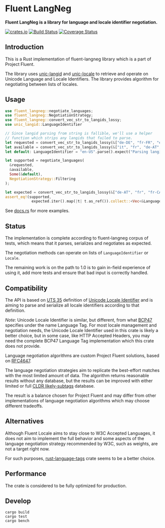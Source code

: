 # Fluent LangNeg

**Fluent LangNeg is a library for language and locale identifier negotiation.**

[![crates.io](https://img.shields.io/crates/v/fluent-langneg.svg)](https://crates.io/crates/fluent-langneg)
[![Build Status](https://travis-ci.org/projectfluent/fluent-langneg-rs.svg?branch=master)](https://travis-ci.org/projectfluent/fluent-langneg-rs)
[![Coverage Status](https://coveralls.io/repos/github/projectfluent/fluent-langneg-rs/badge.svg?branch=master)](https://coveralls.io/github/projectfluent/fluent-langneg-rs?branch=master)

Introduction
------------

This is a Rust implementation of fluent-langneg library which is a part of Project Fluent.

The library uses [unic-langid](https://github.com/zbraniecki/unic-locale) and [unic-locale](https://github.com/zbraniecki/unic-locale) to retrieve and operate on Unicode Language and Locale Identifiers.
The library provides algorithm for negotiating between lists of locales.

Usage
-----

```rust
use fluent_langneg::negotiate_languages;
use fluent_langneg::NegotiationStrategy;
use fluent_langneg::convert_vec_str_to_langids_lossy;
use unic_langid::LanguageIdentifier

// Since langid parsing from string is fallible, we'll use a helper
// function which strips any langids that failed to parse.
let requested = convert_vec_str_to_langids_lossy(&["de-DE", "fr-FR", "en-US"]);
let available = convert_vec_str_to_langids_lossy(&["it", "fr", "de-AT", "fr-CA", "en-US"]);
let default: LanguageIdentifier = "en-US".parse().expect("Parsing langid failed.");

let supported = negotiate_languages(
  &requested,
  &available,
  Some(&default),
  NegotiationStrategy::Filtering
);

let expected = convert_vec_str_to_langids_lossy(&["de-AT", "fr", "fr-CA", "en-US"]);
assert_eq!(supported,
            expected.iter().map(|t| t.as_ref()).collect::<Vec<&LanguageIdentifier>>());
```

See [docs.rs][] for more examples.

[docs.rs]: https://docs.rs/fluent-langneg/

Status
------

The implementation is complete according to fluent-langneg
corpus of tests, which means that it parses, serializes and negotiates as expected.

The negotiation methods can operate on lists of `LanguageIdentifier` or `Locale`.

The remaining work is on the path to 1.0 is to gain in-field experience of using it,
add more tests and ensure that bad input is correctly handled.

Compatibility
-------------

The API is based on [UTS 35][] definition of [Unicode Locale Identifier][] and is aiming to
parse and serialize all locale identifiers according to that definition.

*Note*: Unicode Locale Identifier is similar, but different, from what [BCP47][] specifies under
the name Language Tag.
For most locale management and negotiation needs, the Unicode Locale Identifier used in this crate is likely a better choice,
but in some case, like HTTP Accepted Headers, you may need the complete BCP47 Language Tag implementation which
this crate does not provide.

Language negotiation algorithms are custom Project Fluent solutions,
based on [RFC4647][].

The language negotiation strategies aim to replicate the best-effort matches with
the most limited amount of data. The algorithm returns reasonable
results without any database, but the results can be improved with either limited
or full [CLDR likely-subtags][] database.

The result is a balance chosen for Project Fluent and may differ from other
implementations of language negotiation algorithms which may choose different
tradeoffs.

[BCP47]: https://tools.ietf.org/html/bcp47
[RFC6067]: https://www.ietf.org/rfc/rfc6067.txt
[UTS 35]: http://www.unicode.org/reports/tr35/#Locale_Extension_Key_and_Type_Data
[RFC4647]: https://tools.ietf.org/html/rfc4647
[CLDR likely-subtags]: http://www.unicode.org/cldr/charts/latest/supplemental/likely_subtags.html
[Unicode Locale Identifier]: (http://unicode.org/reports/tr35/#Identifiers)

Alternatives
------------

Although Fluent Locale aims to stay close to W3C Accepted Languages, it does not aim
to implement the full behavior and some aspects of the language negotiation strategy
recommended by W3C, such as weights, are not a target right now.

For such purposes, [rust-language-tags][] crate seems to be a better choice.

[rust-language-tags]: https://github.com/pyfisch/rust-language-tags

Performance
-----------

The crate is considered to be fully optimized for production.


Develop
-------

    cargo build
    cargo test
    cargo bench

